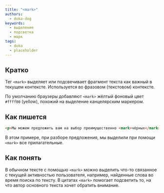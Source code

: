 ```yaml
---
title: "<mark>"
authors:
  - doka-dog
keywords:
  - выделение
  - подсветка
  - марк
tags:
  - doka
  - placeholder
---
```


## Кратко

Тег `<mark>` выделяет или подсвечивает фрагмент текста как важный в текущем контексте. Используется во фразовом (текстовом) контексте.

По умолчанию браузеры добавляют `<mark>` жёлтый фоновый цвет `#ffff00` (yellow), похожий на выделение канцелярским маркером.

## Как пишется

```html
<p>Мы можем предложить вам на выбор преимущественно <mark>чёрных</mark>, <mark>белых</mark> или <mark>серых</mark> котов. Также обратите внимание на <mark>черепаховую</mark> кошку, которую сложно определить в одну из этих категорий.</p>
```

В этом примере, при разборе предложения, мы выделили при помощи `<mark>` все прилагательные.

## Как понять

В обычном тексте с помощью `<mark>` можно выделить что-то связанное с текущей активностью пользователя, например, найденные слова во время поиска по тексту. В цитатах `<mark>` помогает подсветить то, на что автор основного текста хочет обратить внимание.
